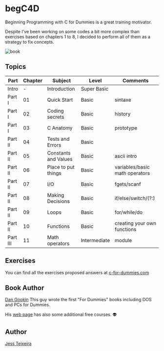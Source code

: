 # begC4D
Beginning Programming with C for Dummies is a great training motivator.

Despite I've been working on some codes a bit more complex than exercises based on chapters 1 to 8, I decided to perform all of them as a strategy to fix concepts.

![book](https://user-images.githubusercontent.com/61021800/82163248-56570200-9880-11ea-9c05-d6dfc0362ed1.jpeg)

## Topics
|Part     |Chapter  |Subject              |Level        |Comments                          |
|---------|---------|---------------------|-------------|----------------------------------|
|Intro    |-        |Introduction         |Super Basic  |                                  |
|Part I   |01       |Quick Start          |Basic        |sintaxe                           |
|Part I   |02       |Coding secrets       |Basic        |history                           |
|Part I   |03       |C Anatomy            |Basic        |prototype                         |
|Part II  |04       |Tests and Errors     |Basic        |                                  |
|Part II  |05       |Constants and Values |Basic        |ascii intro                       |
|Part II  |06       |Place to put things  |Basic        |variables/basic math operators    |
|Part II  |07       |I/O                  |Basic        |fgets/scanf                       |
|Part II  |08       |Making Decisions     |Basic        |if/else/switch/(?:)               |
|Part II  |09       |Loops                |Basic        |for/while/do                      |
|Part II  |10       |Functions            |Basic        |creating your own functions       |
|Part III |11       |Math operators	  |Intermediate |module                            |


## Exercises
You can find all the exercises proposed answers at [c-for-dummies.com](https://www.c-for-dummies.com/begc4d/exercises/)

## Book Author
[Dan Gookin](https://gookin.com/)
This guy wrote the first "For Dummies" books including DOS and PCs for Dummies.

His [web page](https://www.wambooli.com/training/) has also some additional free courses. :alien:

## Author
[Jess Teixeira](https://www.linkedin.com/in/jteixeiras/)
